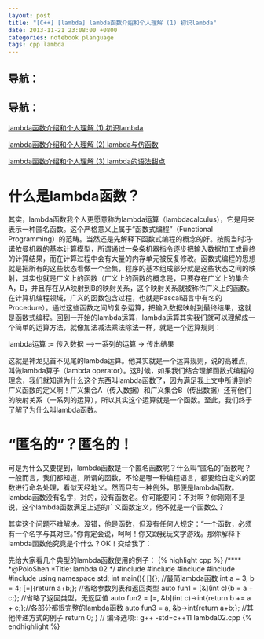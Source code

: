 ```yaml
---
layout: post
title: "[C++] [lambda] lambda函数介绍和个人理解 (1) 初识lambda"
date: 2013-11-21 23:08:00 +0800
categories: notebook planguage
tags: cpp lambda
---
```

## 导航：

## 导航：

<a href="{% post_url 2013-11-21-lambda-1 %}" target="_blank">lambda函数介绍和个人理解 (1) 初识lambda</a>

<a href="{% post_url 2013-12-14-lambda-2 %}" target="_blank">lambda函数介绍和个人理解 (2) lambda与仿函数</a>

<a href="{% post_url 2014-01-05-lambda-3 %}" target="_blank">lambda函数介绍和个人理解 (3) lambda的语法甜点</a>

# 什么是lambda函数？

其实，lambda函数我个人更愿意称为lambda运算（lambdacalculus），它是用来表示一种匿名函数。这个严格意义上属于“函数式编程”（Functional Programming）的范畴。当然还是先解释下函数式编程的概念的好。按照当时冯·诺依曼机器的基本计算模型，所谓通过一条条机器指令逐步把输入数据加工成最终的计算结果，而在计算过程中会有大量的内存单元被反复修改。函数式编程的思想就是把所有的这些状态看做一个全集，程序的基本组成部分就是这些状态之间的映射，其实也就是广义上的函数（广义上的函数的概念是，只要存在广义上的集合A，B，并且存在从A映射到B的映射关系，这个映射关系就被称作广义上的函数。在计算机编程领域，广义的函数包含过程，也就是Pascal语言中有名的Procedure）。通过这些函数之间的复杂运算，把输入数据映射到最终结果，这就是函数式编程。回到一开始的lambda运算，lambda运算其实我们就可以理解成一个简单的运算方法，就像加法减法乘法除法一样，就是一个运算规则：

lambda运算 := 传入数据 –>一系列的运算 -> 传出结果

这就是神龙见首不见尾的lambda运算。他其实就是一个运算规则，说的高雅点，叫做lambda算子（lambda operator）。这时候，如果我们结合理解函数式编程的理念，我们就知道为什么这个东西叫lambda函数了，因为满足我上文中所讲到的广义函数的定义啊！广义集合A（传入数据）和广义集合B（传出数据）还有他们的映射关系（一系列的运算），所以其实这个运算就是一个函数。至此，我们终于了解了为什么叫lambda函数。

# “匿名的”？匿名的！

可是为什么又要提到，lambda函数是一个匿名函数呢？什么叫“匿名的”函数呢？一般而言，我们都知道，所谓的函数，不论是哪一种编程语言，都要给自定义的函数进行命名处理，看似天经地义。然而只有一种例外，那便是lambda函数。lambda函数没有名字，对的，没有函数名。你可能要问：不对啊？你刚刚不是说，这个lambda函数满足上述的广义函数定义，他不就是一个函数么？

其实这个问题不难解决。没错，他是函数，但没有任何人规定：“一个函数，必须有一个名字与其对应。”你肯定会说，呵呵！你又跟我玩文字游戏。那你解释下lambda函数他究竟是个什么？OK！交给我了：

先给大家看几个典型的lambda函数使用的例子：
{% highlight cpp %}
/****
    *@PoloShen
    *Title: lambda 02
    */
#include <iostream>
#include <cstdio>
#include <vector>
#include <algorithm>
#include <functional>
using namespace std;
int main(){
    []{};                                                //最简lambda函数
    int a = 3, b = 4;
    [=]{return a+b;};                                    //省略参数列表和返回类型
    auto fun1 = [&](int c){b = a + c;};                    //省略了返回类型，无返回值
    auto fun2 = [=, &b](int c)->int{return b += a + c;};//各部分都很完整的lambda函数
    auto fun3 = [a, &b]()->int{return a+b;};            //其他传递方式的例子
    return 0;
}
// 编译选项:: g++ -std=c++11 lambda02.cpp
{% endhighlight %}
